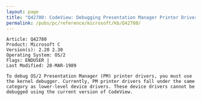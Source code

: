 ```yaml
---
layout: page
title: "Q42780: CodeView: Debugging Presentation Manager Printer Drivers"
permalink: /pubs/pc/reference/microsoft/kb/Q42780/
---
```


	Article: Q42780
	Product: Microsoft C
	Version(s): 2.20 2.30
	Operating System: OS/2
	Flags: ENDUSER |
	Last Modified: 28-MAR-1989
	
	To debug OS/2 Presentation Manager (PM) printer drivers, you must use
	the kernel debugger. Currently, PM printer drivers fall under the same
	category as lower-level device drivers. These device drivers cannot be
	debugged using the current version of CodeView.
